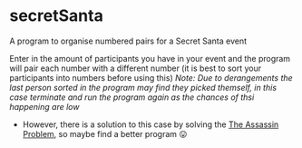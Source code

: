 # secretSanta
A program to organise numbered pairs for a Secret Santa event

Enter in the amount of participants you have in your event and the program will pair each number with a different number (it is best to sort your participants into numbers before using this)
*Note: Due to derangements the last person sorted in the program may find they picked themself, in this case terminate and run the program again as the chances of thsi happening are low*
 - However, there is a solution to this case by solving the [The Assassin Problem](https://www.youtube.com/watch?v=VUK4461pRzc), so maybe find a better program :stuck_out_tongue:
